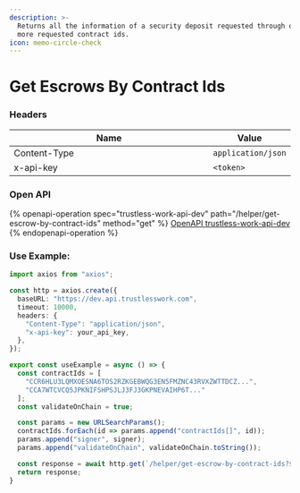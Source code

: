 ```yaml
---
description: >-
  Returns all the information of a security deposit requested through one or
  more requested contract ids.
icon: memo-circle-check
---
```


# Get Escrows By Contract Ids

### **Headers**

<table><thead><tr><th width="366">Name</th><th>Value</th></tr></thead><tbody><tr><td>Content-Type</td><td><code>application/json</code></td></tr><tr><td>x-api-key</td><td><code>&#x3C;token></code></td></tr></tbody></table>

### Open API

{% openapi-operation spec="trustless-work-api-dev" path="/helper/get-escrow-by-contract-ids" method="get" %}
[OpenAPI trustless-work-api-dev](https://dev.api.trustlesswork.com/api-yaml)
{% endopenapi-operation %}

### Use Example:

```typescript
import axios from "axios";

const http = axios.create({
  baseURL: "https://dev.api.trustlesswork.com",
  timeout: 10000,
  headers: {
    "Content-Type": "application/json",
    "x-api-key": your_api_key,
  },
});

export const useExample = async () => {
  const contractIds = [
    "CCR6HLU3LQMXOESNA6TOS2RZKGEBWQG3EN5FMZNC43RVXZWTTDCZ...",
    "CCA7WTCVCQ5JPKNIFSHPSJLJ3FJ3GKPNEVAIHP6T..."
  ];
  const validateOnChain = true;

  const params = new URLSearchParams();
  contractIds.forEach(id => params.append("contractIds[]", id));
  params.append("signer", signer);
  params.append("validateOnChain", validateOnChain.toString());

  const response = await http.get(`/helper/get-escrow-by-contract-ids?${params.toString()}`);
  return response;
}
```
